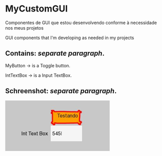 # MyCustomGUI

Componentes de GUI que estou desenvolvendo conforme à necessidade nos meus projetos

GUI components that I'm developing as needed in my projects



## Contains: *separate paragraph*.
MyButton    -> is a Toggle button.

IntTextBox  -> is a Input TextBox.



## Schreenshot: *separate paragraph*.
![alt text](https://github.com/EduardoKarakawa/MyCustomGUI/blob/master/screenshot.JPG)
